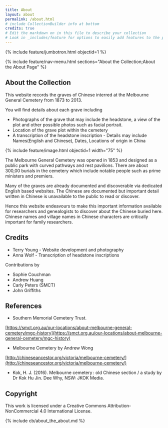 ```yaml
---
title: About
layout: about
permalink: /about.html
# include CollectionBuilder info at bottom
credits: true
# Edit the markdown on in this file to describe your collection
# Look in _includes/feature for options to easily add features to the page
---
```


{% include feature/jumbotron.html objectid=1 %}

{% include feature/nav-menu.html sections="About the Collection;About the About Page" %}

## About the Collection

This website records the graves of Chinese interred at the Melbourne General Cemetery from 1873 to 2013.

You will find details about each grave including
- Photographs of the grave that may include the headstone, a view of the plot and other possible photos such as facial portrait.
- Location of the grave plot within the cemetery
- A transcription of the headstone inscription - Details may include Names(English and Chinese), Dates, Locations of origin in China

{% include feature/image.html objectid=1 width="75" %}

The Melbourne General Cemetery was opened in 1853 and designed as a public park with curved pathways and rest pavilions. There are about 300,00 burials in the cemetery which include notable people such as prime ministers and premiers.

Many of the graves are already documented and discoverable via dedicated English based  websites. The Chinese are documented but important detail written in Chinese is unavailable to the public to read or discover.

Hence this website endeavours to make this important information available for researchers and genealogists to discover about the Chinese buried here. Chinese names and village names in Chinese characters are critically important for family researchers.

## Credits
- Terry Young - Website development and photography
- Anna Wolf - Transcription of headstone inscriptions

Contributions by
- Sophie Couchman
- Andrew Huang
- Carly Peters (SMCT)
- John Griffiths

## References
- Southern Memorial Cemetery Trust. 

[https://smct.org.au/our-locations/about-melbourne-general-cemetery/mgc-history](https://smct.org.au/our-locations/about-melbourne-general-cemetery/mgc-history)
- Melbourne Cemetery by Andrew Wong

[http://chineseancestor.org/victoria/melbourne-cemetery/](http://chineseancestor.org/victoria/melbourne-cemetery/)
- Kok, H. J. (2016). Melbourne cemetery : old Chinese section / a study by Dr Kok Hu Jin. Dee Why, NSW: JKOK Media.
	
## Copyright
This work is licensed under a Creative Commons Attribution-NonCommercial 4.0 International License.



<!-- IMPORTANT!!! DELETE this comment and the include below when you are finished editing this page for your collection. The include below introduces about page features. They will show up on your collection's about page until you delete it.  -->
{% include cb/about_the_about.md %} 
